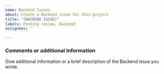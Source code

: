 ```yaml
---
name: Backend Issues
about: Create a Backend issue for this project
title: "[BACKEND ISSUE]"
labels: Pending review, Backend
assignees: ''

---
```

### Comments or additional Information
Give additional information or a  brief description of the Backend issue you wrote.

